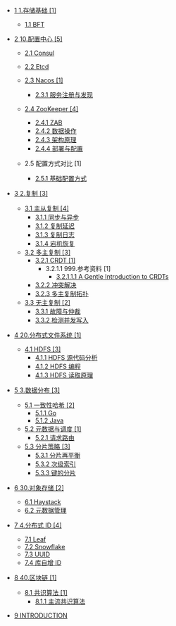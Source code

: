   - [1 1.存储基础 [1]](/1.存储基础/README.md)
    - [1.1 BFT](/1.存储基础/BFT/README.md)
      
  - [2 10.配置中心 [5]](/10.配置中心/README.md)
    - [2.1 Consul](/10.配置中心/Consul/README.md)
      
    - [2.2 Etcd](/10.配置中心/Etcd/README.md)
      
    - [2.3 Nacos [1]](/10.配置中心/Nacos/README.md)
      - [2.3.1 服务注册与发现](/10.配置中心/Nacos/服务注册与发现.md)
    - [2.4 ZooKeeper [4]](/10.配置中心/ZooKeeper/README.md)
      - [2.4.1 ZAB](/10.配置中心/ZooKeeper/ZAB.md)
      - [2.4.2 数据操作](/10.配置中心/ZooKeeper/数据操作.md)
      - [2.4.3 架构原理](/10.配置中心/ZooKeeper/架构原理.md)
      - [2.4.4 部署与配置](/10.配置中心/ZooKeeper/部署与配置.md)
    - 2.5 配置方式对比 [1]
      - [2.5.1 基础配置方式](/10.配置中心/配置方式对比/基础配置方式.md)
  - [3 2.复制 [3]](/2.复制/README.md)
    - [3.1 主从复制 [4]](/2.复制/主从复制/README.md)
      - [3.1.1 同步与异步](/2.复制/主从复制/同步与异步.md)
      - [3.1.2 复制延迟](/2.复制/主从复制/复制延迟.md)
      - [3.1.3 复制日志](/2.复制/主从复制/复制日志.md)
      - [3.1.4 宕机恢复](/2.复制/主从复制/宕机恢复.md)
    - [3.2 多主复制 [3]](/2.复制/多主复制/README.md)
      - [3.2.1 CRDT [1]](/2.复制/多主复制/CRDT/README.md)
        - 3.2.1.1 999.参考资料 [1]
          - [3.2.1.1.1 A Gentle Introduction to CRDTs](/2.复制/多主复制/CRDT/999.参考资料/2023-A%20Gentle%20Introduction%20to%20CRDTs.md)
      - [3.2.2 冲突解决](/2.复制/多主复制/冲突解决.md)
      - [3.2.3 多主复制拓扑](/2.复制/多主复制/多主复制拓扑.md)
    - [3.3 无主复制 [2]](/2.复制/无主复制/README.md)
      - [3.3.1 故障与仲裁](/2.复制/无主复制/故障与仲裁.md)
      - [3.3.2 检测并发写入](/2.复制/无主复制/检测并发写入.md)
  - [4 20.分布式文件系统 [1]](/20.分布式文件系统/README.md)
    - [4.1 HDFS [3]](/20.分布式文件系统/HDFS/README.md)
      - [4.1.1 HDFS 源代码分析](/20.分布式文件系统/HDFS/HDFS%20源代码分析.md)
      - [4.1.2 HDFS 编程](/20.分布式文件系统/HDFS/HDFS%20编程.md)
      - [4.1.3 HDFS 读取原理](/20.分布式文件系统/HDFS/HDFS%20读取原理.md)
  - [5 3.数据分布 [3]](/3.数据分布/README.md)
    - [5.1 一致性哈希 [2]](/3.数据分布/一致性哈希/README.md)
      - [5.1.1 Go](/3.数据分布/一致性哈希/Go.md)
      - [5.1.2 Java](/3.数据分布/一致性哈希/Java.md)
    - [5.2 元数据与调度 [1]](/3.数据分布/元数据与调度/README.md)
      - [5.2.1 请求路由](/3.数据分布/元数据与调度/请求路由.md)
    - [5.3 分片策略 [3]](/3.数据分布/分片策略/README.md)
      - [5.3.1 分片再平衡](/3.数据分布/分片策略/分片再平衡.md)
      - [5.3.2 次级索引](/3.数据分布/分片策略/次级索引.md)
      - [5.3.3 键的分片](/3.数据分布/分片策略/键的分片.md)
  - [6 30.对象存储 [2]](/30.对象存储/README.md)
    - [6.1 Haystack](/30.对象存储/Haystack.md)
    - [6.2 元数据管理](/30.对象存储/元数据管理.md)
  - [7 4.分布式 ID [4]](/4.分布式%20ID/README.md)
    - [7.1 Leaf](/4.分布式%20ID/Leaf.md)
    - [7.2 Snowflake](/4.分布式%20ID/Snowflake.md)
    - [7.3 UUID](/4.分布式%20ID/UUID.md)
    - [7.4 库自增 ID](/4.分布式%20ID/库自增%20ID.md)
  - [8 40.区块链 [1]](/40.区块链/README.md)
    - [8.1 共识算法 [1]](/40.区块链/共识算法/README.md)
      - [8.1.1 主流共识算法](/40.区块链/共识算法/主流共识算法.md)
  - [9 INTRODUCTION](/INTRODUCTION.md)